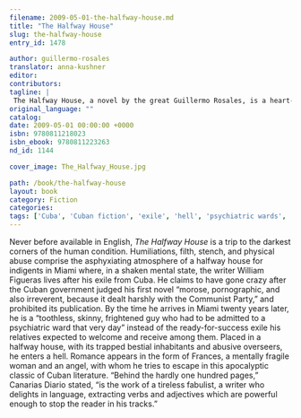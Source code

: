 ```yaml
---
filename: 2009-05-01-the-halfway-house.md
title: "The Halfway House"
slug: the-halfway-house
entry_id: 1478

author: guillermo-rosales
translator: anna-kushner
editor: 
contributors: 
tagline: |
 The Halfway House, a novel by the great Guillermo Rosales, is a heart-breaking classic of modern Cuban literature.
original_language: ""
catalog: 
date: 2009-05-01 00:00:00 +0000 
isbn: 9780811218023
isbn_ebook: 9780811223263
nd_id: 1144

cover_image: The_Halfway_House.jpg

path: /book/the-halfway-house
layout: book
category: Fiction
categories: 
tags: ['Cuba', 'Cuban fiction', 'exile', 'hell', 'psychiatric wards', 'Spanish', 'Spanish-language literature']
---
```

Never before available in English, *The Halfway House* is a trip to the darkest corners of the human condition. Humiliations, filth, stench, and physical abuse comprise the asphyxiating atmosphere of a halfway house for indigents in Miami where, in a shaken mental state, the writer William Figueras lives after his exile from Cuba. He claims to have gone crazy after the Cuban government judged his first novel “morose, pornographic, and also irreverent, because it dealt harshly with the Communist Party,” and prohibited its publication. By the time he arrives in Miami twenty years later, he is a “toothless, skinny, frightened guy who had to be admitted to a psychiatric ward that very day” instead of the ready-for-success exile his relatives expected to welcome and receive among them. Placed in a halfway house, with its trapped bestial inhabitants and abusive overseers, he enters a hell. Romance appears in the form of Frances, a mentally fragile woman and an angel, with whom he tries to escape in this apocalyptic classic of Cuban literature. “Behind the hardly one hundred pages,” Canarias Diario stated, “is the work of a tireless fabulist, a writer who delights in language, extracting verbs and adjectives which are powerful enough to stop the reader in his tracks.”





